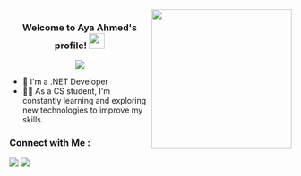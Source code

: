 
<img width="250" align="right" src="https://c.tenor.com/_DOBjnGspYAAAAAM/code-coding.gif">

<h3 align="center">
  Welcome to Aya Ahmed's profile!
  <img src="https://media.giphy.com/media/hvRJCLFzcasrR4ia7z/giphy.gif" width="28">
</h3>

<!-- Typing SVG by DenverCoder1 - https://github.com/DenverCoder1/readme-typing-svg -->
<p align="center">
  <a href="https://github.com/DenverCoder1/readme-typing-svg"><img src="https://readme-typing-svg.herokuapp.com/?lines=.NET%20web%20developer;Always%20learning%20new%20things&font=Fira%20Code&center=true&width=440&height=45&color=f75c7e&vCenter=true&size=22"></a>
</p> 

- 🏢 I'm a .NET Developer 
- 👨‍💻 As a CS student, I'm constantly learning and exploring new technologies to improve my skills.


### Connect with Me :

<a href="https://www.linkedin.com/in/aya-ahmed-5a13882a3/" target="_blank"><img src="https://img.shields.io/badge/-linkedin-0077B5?style=for-the-badge&logo=Linkedin&logoColor=white"/></a>
<a href="ayaahmed29392@gmail.com" target="_blank"><img src="https://img.shields.io/badge/-linkedin-0077B5?style=for-the-badge&logo=Linkedin&logoColor=white"/></a>




